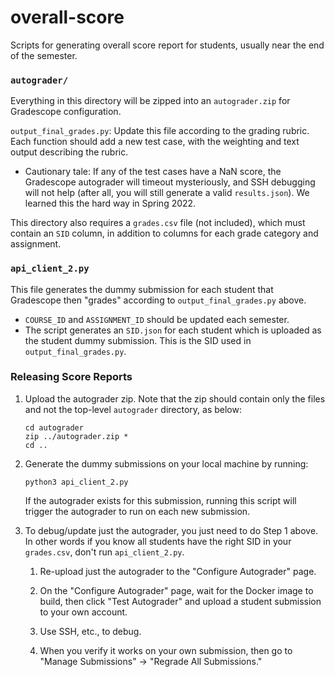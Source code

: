 # overall-score
Scripts for generating overall score report for students, usually near the end of the semester.

### `autograder/`

Everything in this directory will be zipped into an `autograder.zip` for Gradescope configuration. 

`output_final_grades.py`: Update this file according to the grading rubric. Each function should add a new test case, with the weighting and text output describing the rubric.

* Cautionary tale: If any of the test cases have a NaN score, the Gradescope autograder will timeout mysteriously, and SSH debugging will not help (after all, you will still generate a valid `results.json`). We learned this the hard way in Spring 2022.

This directory also requires a `grades.csv` file (not included), which must contain an `SID` column, in addition to columns for each grade category and assignment.

### `api_client_2.py`

This file generates the dummy submission for each student that Gradescope then "grades" according to `output_final_grades.py` above.

* `COURSE_ID` and `ASSIGNMENT_ID` should be updated each semester.
* The script generates an `SID.json` for each student which is uploaded as the student dummy submission. This is the SID used in `output_final_grades.py`.

### Releasing Score Reports

1. Upload the autograder zip. Note that the zip should contain only the files and not the top-level `autograder` directory, as below:

    ```
    cd autograder
    zip ../autograder.zip *
    cd ..
    ```

1. Generate the dummy submissions on your local machine by running:

    ```
    python3 api_client_2.py
    ```

    If the autograder exists for this submission, running this script will trigger the autograder to run on each new submission.

1. To debug/update just the autograder, you just need to do Step 1 above. In other words if you know all students have the right SID in your `grades.csv`, don't run `api_client_2.py`.

    1. Re-upload just the autograder to the "Configure Autograder" page.

    1. On the "Configure Autograder" page, wait for the Docker image to build, then click "Test Autograder" and upload a student submission to your own account. 

    1. Use SSH, etc., to debug.

    1. When you verify it works on your own submission, then go to "Manage Submissions" -> "Regrade All Submissions."
